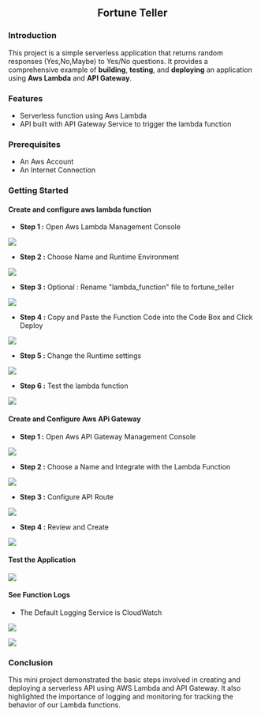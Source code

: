 <div align="center">

## Fortune Teller

</div>

### Introduction
This project is a simple serverless application that returns random responses (Yes,No,Maybe) to Yes/No questions.
It provides a comprehensive example of **building**, **testing**, and **deploying** an application using **Aws Lambda** and **API Gateway**.

### Features

* Serverless function using Aws Lambda
* API built with API Gateway Service to trigger the lambda function

### Prerequisites

- An Aws Account
- An Internet Connection

### Getting Started

#### Create and configure aws lambda function

- **Step 1 :**  Open Aws Lambda Management Console

![](./screenshots/lambda/lambda_step1.png)


- **Step 2 :**  Choose Name and Runtime Environment 

![](./screenshots/lambda/lambda_step2.png)


- **Step 3 :**  Optional : Rename "lambda_function" file to fortune_teller 

![](./screenshots/lambda/lambda_step3.png)

- **Step 4 :**  Copy and Paste the Function Code into the Code Box and Click Deploy

![](./screenshots/lambda/lambda_step4.png)

- **Step 5 :**  Change the Runtime settings

![](./screenshots/lambda/lambda_step5.png)

- **Step 6 :**  Test the lambda function

![](./screenshots/lambda/lambda_step6.png)

#### Create and Configure Aws APi Gateway

- **Step 1 :**  Open Aws API Gateway Management Console

![](./screenshots/api_gateway/api_step1.png)

- **Step 2 :**  Choose a Name and Integrate with the Lambda Function

![](./screenshots/api_gateway/api_step2.png)

- **Step 3 :**  Configure API Route

![](./screenshots/api_gateway/api_step3.png)


- **Step 4 :**  Review and Create

![](./screenshots/api_gateway/api_step5.png)

#### Test the Application

![](./screenshots/tests/test1.png)


#### See Function Logs

- The Default Logging Service is CloudWatch

![](./screenshots/logging/cloudwatch.png)

![](./screenshots/logging/function_logs.png)

### Conclusion

This mini project demonstrated the basic steps involved in creating and deploying a serverless API using AWS Lambda and API Gateway. It also highlighted the importance of logging and monitoring for tracking the behavior of our Lambda functions.